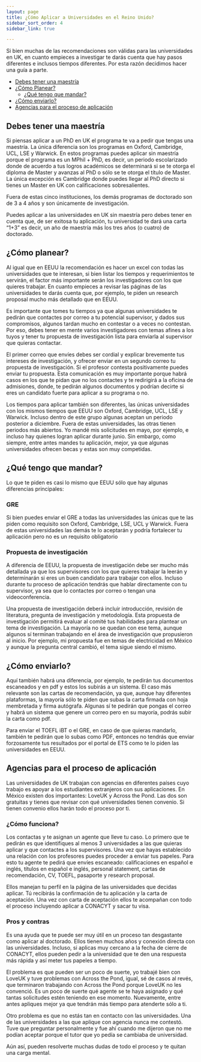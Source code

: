 ```yaml
---
layout: page
title: ¿Cómo Aplicar a Universidades en el Reino Unido?
sidebar_sort_order: 4
sidebar_link: true

---
```


Si bien muchas de las recomendaciones son válidas para las universidades en UK, en cuanto empieces a investigar te darás cuenta que hay pasos diferentes e inclusos tiempos diferentes. Por esta razón decidimos hacer una guía a parte.


- [Debes tener una maestría](#maestria)
- [¿Cómo Planear?](#comoplanear)
  - [¿Qué tengo que mandar?](#quemandar)
- [¿Cómo enviarlo?](#comoenviar)
- [Agencias para el proceso de aplicación](#agencias)





## <a name="maestria"></a>  Debes tener una maestría

Si piensas aplicar a un PhD en UK el programa te va a pedir que tengas una maestría. La única diferencia son los programas en Oxford, Cambridge, UCL, LSE y Warwick. En estos programas puedes aplicar sin maestría porque el programa es un MPhil + PhD, es decir, un periodo escolarizado donde de acuerdo a tus logros académicos se determinará si se te otorga el diploma de Master y avanzas al PhD o sólo se te otorga el título de Master. La única excepción es Cambridge donde puedes llegar al PhD directo si tienes un Master en UK con calificaciones sobresalientes.

Fuera de estas cinco instituciones, los demás programas de doctorado son de 3 a 4 años y son únicamente de investigación.

Puedes aplicar a las universidades en UK sin maestría pero debes tener en cuenta que, de ser exitosa tu aplicación, tu universidad te dará una carta “1+3” es decir, un año de maestría más los tres años (o cuatro) de doctorado.



## <a name="comoplanear"></a> ¿Cómo planear?


Al igual que en EEUU la recomendación es hacer un excel con todas las universidades que te interesan, si bien listar los tiempos y requerimientos te servirán, el factor más importante serán los investigadores con los que quieres trabajar. En cuanto empieces a revisar las páginas de las universidades te darás cuenta que, por ejemplo, te piden un research proposal mucho más detallado que en EEUU.


Es importante que tomes tu tiempos ya que algunas universidades te pedirán que contactes por correo a tu potencial supervisor, y dados sus compromisos, algunos tardan mucho en contestar o a veces no contestan. Por eso, debes tener en mente varios investigadores con temas afines a los tuyos y tener tu propuesta de investigación lista para enviarla al supervisor que quieras contactar.


El primer correo que envíes debes ser cordial y explicar brevemente tus intereses de investigación, y ofrecer enviar en un segundo correo tu propuesta de investigación. Si el profesor contesta positivamente puedes enviar tu propuesta. Esta comunicación es muy importante porque habrá casos en los que te pidan que no los contactes y te redirigirá a la oficina de admisiones, donde, te pedirán algunos documentos y podrían decirte si eres un candidato fuerte para aplicar a su programa o no.




Los tiempos para aplicar también son diferentes, las únicas universidades con los mismos tiempos que EEUU son Oxford, Cambridge, UCL, LSE y Warwick. Incluso dentro de este grupo algunas aceptan un periodo posterior a diciembre. Fuera de estas universidades, las otras tienen periodos más abiertos. Yo mandé mis solicitudes en mayo, por ejemplo, e incluso hay quienes logran aplicar durante junio. Sin embargo, como siempre, entre antes mandes tu aplicación, mejor, ya que algunas universidades ofrecen becas y estas son muy competidas.


## <a name="quemandar"></a> ¿Qué tengo que mandar?


Lo que te piden es casi lo mismo que EEUU sólo que hay algunas diferencias principales:


### GRE

Si bien puedes enviar el GRE a todas las universidades las únicas que te las piden como requisito son Oxford, Cambridge, LSE, UCL y Warwick. Fuera de estas universidades las demás te lo aceptarán y podría fortalecer tu aplicación pero no es un requisito obligatorio


### Propuesta de investigación

A diferencia de EEUU, la propuesta de investigación debe ser mucho más detallada ya que los supervisores con los que quieres trabajar la leerán y determinarán si eres un buen candidato para trabajar con ellos. Incluso durante tu proceso de aplicación tendrás que hablar directamente con tu supervisor, ya sea que lo contactes por correo o tengan una videoconferencia.


Una propuesta de investigación deberá incluir introducción, revisión de literatura, pregunta de investigación y metodología. Esta propuesta de investigación permitirá evaluar al comité tus habilidades para plantear un tema de investigación. La mayoría no se quedan con ese tema, aunque algunos sí terminan trabajando en el área de investigación que propusieron al inicio. Por ejemplo, mi propuesta fue en temas de electricidad en México y aunque la pregunta central cambió, el tema sigue siendo el mismo.


## <a name="comoenviar"></a> ¿Cómo enviarlo?


Aquí también habrá una diferencia, por ejemplo, te pedirán tus documentos escaneados y en pdf y estos los subirás a un sistema. El caso más relevante son las cartas de recomendación, ya que, aunque hay diferentes plataformas, la mayoría sólo te piden que subas la carta firmada con hoja membretada y firma autógrafa. Algunas sí te pedirán que pongas el correo y habrá un sistema que genere un correo pero en su mayoría, podrás subir la carta como pdf.


Para enviar el TOEFL iBT o el GRE, en caso de que quieras mandarlo, también te pedirán que lo subas como PDF, entonces no tendrás que enviar forzosamente tus resultados por el portal de ETS como te lo piden las universidades en EEUU.


## <a name="agencias"></a>Agencias para el proceso de aplicación


Las universidades de UK trabajan con agencias en diferentes países cuyo trabajo es apoyar a los estudiantes extranjeros con sus aplicaciones. En México existen dos importantes: LoveUK y Across the Pond. Las dos son gratuitas y tienes que revisar con qué universidades tienen convenio. Si tienen convenio ellos harán todo el proceso por ti.

### ¿Cómo funciona?

Los contactas y te asignan un agente que lleve tu caso. Lo primero que te pedirán es que identifiques al menos 3 universidades a las que quieras aplicar y que contactes a los supervisores. Una vez que hayas establecido una relación con los profesores puedes proceder a enviar tus papeles. Para esto tu agente te pedirá que envíes escaneado: calificaciones en español e inglés, títulos en español e inglés, personal statement, cartas de recomendación, CV, TOEFL, pasaporte y research proposal.

Ellos manejan tu perfil en la página de las universidades que decidas aplicar. Tú recibirás la confirmación de tu aplicación y la carta de aceptación. Una vez con carta de aceptación ellos te acompañan con todo el proceso incluyendo aplicar a CONACYT y sacar tu visa.

### Pros y contras

Es una ayuda que te puede ser muy útil en un proceso tan desgastante como aplicar al doctorado. Ellos tienen muchos años y conexión directa con las universidades. Incluso, si aplicas muy cercano a la fecha de cierre de CONACYT, ellos pueden pedir a la universidad que te den una respuesta más rápida y así meter tus papeles a tiempo.

El problema es que pueden ser un poco de suerte, yo trabajé bien con LoveUK y tuve problemas con Across the Pond, igual, sé de casos al revés, que terminaron trabajando con Across the Pond porque LoveUK no les convenció. Es un poco de suerte qué agente se te haya asignado y qué tantas solicitudes estén teniendo en ese momento. Nuevamente, entre antes apliques mejor ya que tendrán más tiempo para atenderte sólo a ti.

Otro problema es que no estás tan en contacto con las universidades. Una de las universidades a las que aplique con agencia nunca me contestó. Tuve que preguntar personalmente y fue ahí cuando me dijeron que no me podían aceptar porque el tutor que yo pedía se cambiaba de universidad.

Aún así, pueden resolverte muchas dudas de todo el proceso y te quitan una carga mental.
